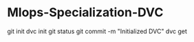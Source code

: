 # Mlops-Specialization-DVC

git init
dvc init
git status
git commit -m "Initialized DVC"
dvc get <link>
